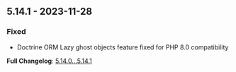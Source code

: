 
## 5.14.1 - 2023-11-28

### Fixed

- Doctrine ORM Lazy ghost objects feature fixed for PHP 8.0 compatibility

**Full Changelog**: [5.14.0...5.14.1](https://github.com/llaville/php-compatinfo-db/compare/5.14.0...5.14.1)
